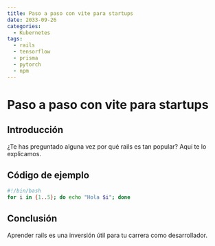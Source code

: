 ```yaml
---
title: Paso a paso con vite para startups
date: 2033-09-26
categories:
  - Kubernetes
tags:
  - rails
  - tensorflow
  - prisma
  - pytorch
  - npm
---
```


# Paso a paso con vite para startups

## Introducción

¿Te has preguntado alguna vez por qué rails es tan popular? Aquí te lo explicamos.

## Código de ejemplo

```bash
#!/bin/bash
for i in {1..5}; do echo "Hola $i"; done
```

## Conclusión

Aprender rails es una inversión útil para tu carrera como desarrollador.